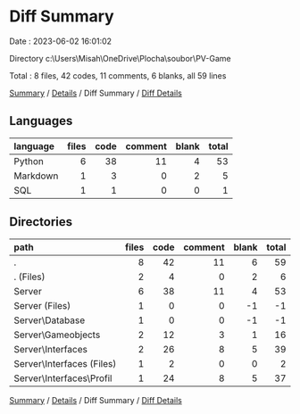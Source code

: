 # Diff Summary

Date : 2023-06-02 16:01:02

Directory c:\\Users\\Misah\\OneDrive\\Plocha\\soubor\\PV-Game

Total : 8 files,  42 codes, 11 comments, 6 blanks, all 59 lines

[Summary](results.md) / [Details](details.md) / Diff Summary / [Diff Details](diff-details.md)

## Languages
| language | files | code | comment | blank | total |
| :--- | ---: | ---: | ---: | ---: | ---: |
| Python | 6 | 38 | 11 | 4 | 53 |
| Markdown | 1 | 3 | 0 | 2 | 5 |
| SQL | 1 | 1 | 0 | 0 | 1 |

## Directories
| path | files | code | comment | blank | total |
| :--- | ---: | ---: | ---: | ---: | ---: |
| . | 8 | 42 | 11 | 6 | 59 |
| . (Files) | 2 | 4 | 0 | 2 | 6 |
| Server | 6 | 38 | 11 | 4 | 53 |
| Server (Files) | 1 | 0 | 0 | -1 | -1 |
| Server\\Database | 1 | 0 | 0 | -1 | -1 |
| Server\\Gameobjects | 2 | 12 | 3 | 1 | 16 |
| Server\\Interfaces | 2 | 26 | 8 | 5 | 39 |
| Server\\Interfaces (Files) | 1 | 2 | 0 | 0 | 2 |
| Server\\Interfaces\\Profil | 1 | 24 | 8 | 5 | 37 |

[Summary](results.md) / [Details](details.md) / Diff Summary / [Diff Details](diff-details.md)